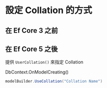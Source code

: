 # 設定 Collation 的方式

## 在 Ef Core 3 之前

## 在 Ef Core 5 之後

提供 `UserCollation()` 來指定 Collation

DbContext.OnModelCreating()

```csharp
modelBuilder.UseCollation("Collation Name")
```
